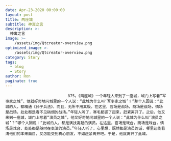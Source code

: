 ```yaml
---
date: Apr-23-2020 00:00:00
layout: post
title: 两座城
subtitle: 神寓之言
description: >-
  神寓之言
image: >-
    /assets/img/Qtcreator-overview.png
optimized_image: >-
    /assets/img/Qtcreator-overview.png
category: Story
tags:
  - blog
  - Story
author: Ron
paginate: true
---
```


							　　875，《两座城》一个年轻人来到了一座城，城门上写着“军事家之城”，他就好奇地问城里的一个人说：“此城为什么叫‘军事家之城’？”那个人回说：“此城的人，都精通《孙子兵法》，而且，无所不用其极。在这里，官场是战场，商场是战场，情场是战场，处处都是看不见硝烟的战场。”年轻人听了，寒毛都竖了起来，赶紧离开了。之后，他又来到一座城，城门上写着“演员之城”，他又好奇地问城里的一个人说：“此城为什么叫‘演员之城’？”哪个人回说：“此城的人，都是演技高超的演员。在这里，官场是戏台，商场是戏台，情场是戏台，处处都是随时在表演的演员。”年轻人听了，心里想，既然都是演员的话，哪里还能看清他们的本来面目，又怎能交到真心朋友，不如赶紧离开吧。于是，他就离开了此城。
